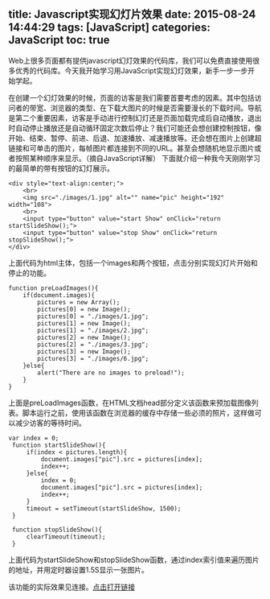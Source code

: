title: Javascript实现幻灯片效果
date: 2015-08-24 14:44:29
tags: [JavaScript]
categories: JavaScript
toc: true 
---
Web上很多页面都有提供javascript幻灯效果的代码库，我们可以免费直接使用很多优秀的代码库。今天我开始学习用JavaScript实现幻灯效果，新手一步一步开始学起。

在创建一个幻灯效果的时候，页面的访客是我们需要首要考虑的因素。其中包括访问者的带宽、浏览器的类型、在下载大图片的时候是否需要漫长的下载时间。导航是第二个重要因素，访客是手动进行控制幻灯还是页面加载完成后自动播放，退出时自动停止播放还是自动循环固定次数后停止？我们可能还会想创建控制按钮，像开始、结束、暂停、前进、后退、加速播放、减速播放等。还会想在图片上创建超链接和可单击的图片，每帧图片都连接到不同的URL。甚至会想随机地显示图片或者按照某种顺序来显示。（摘自JavaScript详解）
下面就介绍一种我今天刚刚学习的最简单的带有按钮的幻灯展示。
<!--more-->

    <div style="text-align:center;">  
        <br>  
        <img src="./images/1.jpg" alt="" name="pic" height="192" width="108">  
        <br>  
        <input type="button" value="start Show" onClick="return startSlideShow();">  
        <input type="button" value="stop Show" onClick="return stopSlideShow();">  
    </div>  

上面代码为html主体，包括一个images和两个按钮，点击分别实现幻灯片开始和停止的功能。

    function preLoadImages(){  
        if(document.images){  
            pictures = new Array();  
            pictures[0] = new Image();  
            pictures[0] = "./images/1.jpg";  
            pictures[1] = new Image();  
            pictures[1] = "./images/2.jpg";  
            pictures[2] = new Image();  
            pictures[2] = "./images/3.jpg";  
            pictures[3] = new Image();  
            pictures[3] = "./images/6.jpg";  
        }else{  
            alert("There are no images to preload!");  
        }  
    }  

上面是preLoadImages函数，在HTML文档head部分定义该函数来预加载图像列表。脚本运行之前，使用该函数在浏览器的缓存中存储一些必须的照片，这样做可以减少访客的等待时间。

    var index = 0;  
     function startSlideShow(){  
         if(index < pictures.length){  
             document.images["pic"].src = pictures[index];  
             index++;  
         }else{  
             index = 0;  
             document.images["pic"].src = pictures[index];  
             index++;  
         }  
         timeout = setTimeout(startSlideShow, 1500);  
     }  
       
     function stopSlideShow(){  
         clearTimeout(timeout);  
     } 

上面代码为startSlideShow和stopSlideShow函数，通过index索引值来遍历图片的地址，并用定时器设置1.5S显示一张图片。

该功能的实际效果见连接。[点击打开链接](http://www.cdyjy.uestc.edu.cn/uestc_la/SlideShow/SlideShow.html "Demo")
